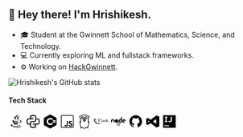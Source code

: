 ## 👋 Hey there! I'm Hrishikesh.

- 🎓 Student at the Gwinnett School of Mathematics, Science, and Technology.
- 💻 Currently exploring ML and fullstack frameworks.
- ⚙️ Working on [HackGwinnett](https://github.com/hackgwinnett).

![Hrishikesh's GitHub stats](https://github-readme-stats.vercel.app/api?username=hershyz&theme=graywhite&show_icons=true)

#### Tech Stack
[<img height="30px" src="https://raw.githubusercontent.com/hershyz/hershyz/master/assets/icons8-java-30.png"/>]()
[<img height="30px" src="https://raw.githubusercontent.com/hershyz/hershyz/master/assets/icons8-python-48.png"/>]()
[<img height="30px" src="https://raw.githubusercontent.com/hershyz/hershyz/master/assets/icons8-c-sharp-logo-50.png"/>]()
[<img height="30px" src="https://raw.githubusercontent.com/hershyz/hershyz/master/assets/icons8-javascript-50.png"/>]()
[<img height="30px" src="https://raw.githubusercontent.com/hershyz/hershyz/master/assets/icons8-golang-50.png"/>]()
[<img height="30x" src="https://raw.githubusercontent.com/hershyz/hershyz/master/assets/icons8-flask-50.png"/>]()
[<img height="30x" src="https://raw.githubusercontent.com/hershyz/hershyz/master/assets/icons8-nodejs-32.png"/>]()
[<img height="30x" src="https://raw.githubusercontent.com/hershyz/hershyz/master/assets/icons8-github-48.png"/>]()
[<img height="30x" src="https://raw.githubusercontent.com/hershyz/hershyz/master/assets/icons8-visual-studio-30.png"/>]()
[<img height="30x" src="https://raw.githubusercontent.com/hershyz/hershyz/master/assets/icons8-intellij-idea-48.png"/>]()
